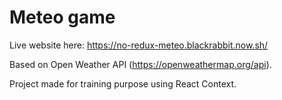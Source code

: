 # Meteo game

Live website here: https://no-redux-meteo.blackrabbit.now.sh/

Based on Open Weather API (https://openweathermap.org/api).

Project made for training purpose using React Context.
